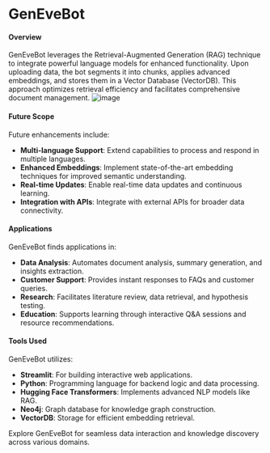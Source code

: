 # GenEveBot


#### Overview

GenEveBot leverages the Retrieval-Augmented Generation (RAG) technique to integrate powerful language models for enhanced functionality. Upon uploading data, the bot segments it into chunks, applies advanced embeddings, and stores them in a Vector Database (VectorDB). This approach optimizes retrieval efficiency and facilitates comprehensive document management.
![image](https://github.com/Swati-Shiriyannavar/GenEveBot/assets/75442865/5f0a311c-c5c3-4f4c-9d23-17294d9e0d81)
#### Future Scope

Future enhancements include:
- **Multi-language Support**: Extend capabilities to process and respond in multiple languages.
- **Enhanced Embeddings**: Implement state-of-the-art embedding techniques for improved semantic understanding.
- **Real-time Updates**: Enable real-time data updates and continuous learning.
- **Integration with APIs**: Integrate with external APIs for broader data connectivity.

#### Applications

GenEveBot finds applications in:
- **Data Analysis**: Automates document analysis, summary generation, and insights extraction.
- **Customer Support**: Provides instant responses to FAQs and customer queries.
- **Research**: Facilitates literature review, data retrieval, and hypothesis testing.
- **Education**: Supports learning through interactive Q&A sessions and resource recommendations.

#### Tools Used

GenEveBot utilizes:
- **Streamlit**: For building interactive web applications.
- **Python**: Programming language for backend logic and data processing.
- **Hugging Face Transformers**: Implements advanced NLP models like RAG.
- **Neo4j**: Graph database for knowledge graph construction.
- **VectorDB**: Storage for efficient embedding retrieval.

Explore GenEveBot for seamless data interaction and knowledge discovery across various domains.

